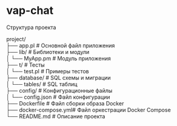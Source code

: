 # vap-chat

Структура проекта

project/  
├── app.pl            # Основной файл приложения  
├── lib/              # Библиотеки и модули  
│   └── MyApp.pm       # Модуль приложения  
├── t/                # Тесты  
│   └── test.pl        # Примеры тестов  
├── database/               # SQL схемы и миграции  
│   └── tables/     # SQL таблиц  
├── config/           # Конфигурационные файлы  
│   └── config.json    # Файл конфигурации  
├── Dockerfile        # Файл сборки образа Docker  
├── docker-compose.yml# Файл оркестрации Docker Compose  
└── README.md          # Описание проекта  

